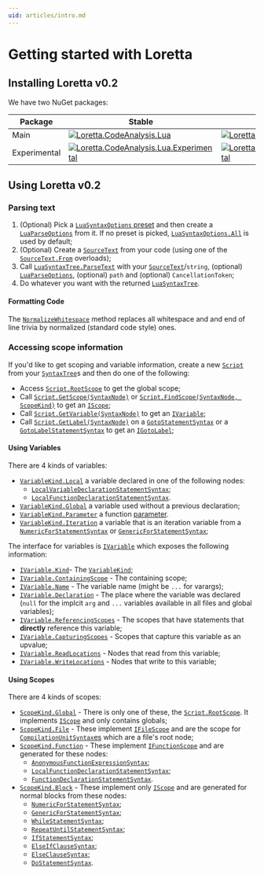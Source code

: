 ```yaml
---
uid: articles/intro.md
---
```

# Getting started with Loretta
## Installing Loretta v0.2
We have two NuGet packages:

| Package | Stable | Latest |
|---------|--------|--------|
| Main    | [![Loretta.CodeAnalysis.Lua](https://img.shields.io/nuget/v/Loretta.CodeAnalysis.Lua?style=for-the-badge)](https://www.nuget.org/packages/Loretta.CodeAnalysis.Lua) | [![Loretta.CodeAnalysis.Lua](https://img.shields.io/nuget/vpre/Loretta.CodeAnalysis.Lua?style=for-the-badge)](https://www.nuget.org/packages/Loretta.CodeAnalysis.Lua/latest) |
| Experimental | [![Loretta.CodeAnalysis.Lua.Experimental](https://img.shields.io/nuget/v/Loretta.CodeAnalysis.Lua.Experimental?style=for-the-badge)](https://www.nuget.org/packages/Loretta.CodeAnalysis.Lua.Experimental) | [![Loretta.CodeAnalysis.Lua.Experimental](https://img.shields.io/nuget/vpre/Loretta.CodeAnalysis.Lua.Experimental?style=for-the-badge)](https://www.nuget.org/packages/Loretta.CodeAnalysis.Lua.Experimental/latest) |

## Using Loretta v0.2

### Parsing text
1. (Optional) Pick a [`LuaSyntaxOptions` preset](xref:Loretta.CodeAnalysis.Lua.LuaSyntaxOptions) and then create a [`LuaParseOptions`](xref:Loretta.CodeAnalysis.Lua.LuaParseOptions) from it. If no preset is picked, [`LuaSyntaxOptions.All`](xref:Loretta.CodeAnalysis.Lua.LuaSyntaxOptions.All) is used by default;
2. (Optional) Create a [`SourceText`](xref:Loretta.CodeAnalysis.Text.SourceText) from your code (using one of the [`SourceText.From`](xref:Loretta.CodeAnalysis.Text.SourceText.From*) overloads);
3. Call [`LuaSyntaxTree.ParseText`](xref:Loretta.CodeAnalysis.Lua.LuaSyntaxTree.ParseText*) with your [`SourceText`](xref:Loretta.CodeAnalysis.Text.SourceText)/`string`, (optional) [`LuaParseOptions`](xref:Loretta.CodeAnalysis.Lua.LuaParseOptions), (optional) `path` and (optional) `CancellationToken`;
4. Do whatever you want with the returned [`LuaSyntaxTree`](xref:Loretta.CodeAnalysis.Lua.LuaSyntaxTree).

#### Formatting Code
The [`NormalizeWhitespace`](xref:Loretta.CodeAnalysis.Lua.SyntaxExtensions.NormalizeWhitespace*) method replaces all whitespace and and end of line trivia by normalized (standard code style) ones.

### Accessing scope information
If you'd like to get scoping and variable information, create a new [`Script`](xref:Loretta.CodeAnalysis.Lua.Script) from your [`SyntaxTree`](xref:Loretta.CodeAnalysis.SyntaxTree)s and then do one of the following:
- Access [`Script.RootScope`](xref:Loretta.CodeAnalysis.Lua.Script.RootScope) to get the global scope;
- Call [`Script.GetScope(SyntaxNode)`](xref:Loretta.CodeAnalysis.Lua.Script.GetScope(Loretta.CodeAnalysis.SyntaxNode)) or [`Script.FindScope(SyntaxNode, ScopeKind)`](xref:Loretta.CodeAnalysis.Lua.Script.FindScope(Loretta.CodeAnalysis.SyntaxNode,Loretta.CodeAnalysis.Lua.ScopeKind)) to get an [`IScope`](xref:Loretta.CodeAnalysis.Lua.IScope);
- Call [`Script.GetVariable(SyntaxNode)`](xref:Loretta.CodeAnalysis.Lua.Script.GetVariable(Loretta.CodeAnalysis.SyntaxNode)) to get an [`IVariable`](xref:Loretta.CodeAnalysis.Lua.IVariable);
- Call [`Script.GetLabel(SyntaxNode)`](xref:Loretta.CodeAnalysis.Lua.Script.GetLabel(Loretta.CodeAnalysis.SyntaxNode)) on a [`GotoStatementSyntax`](xref:Loretta.CodeAnalysis.Lua.Syntax.GotoStatementSyntax) or a [`GotoLabelStatementSyntax`](xref:Loretta.CodeAnalysis.Lua.Syntax.GotoLabelStatementSyntax) to get an [`IGotoLabel`](xref:Loretta.CodeAnalysis.Lua.IGotoLabel);

#### <a name="using-variables"></a>Using Variables
There are 4 kinds of variables:
- [`VariableKind.Local`](xref:Loretta.CodeAnalysis.Lua.VariableKind.Local) a variable declared in one of the following nodes:
    - [`LocalVariableDeclarationStatementSyntax`](xref:Loretta.CodeAnalysis.Lua.Syntax.LocalVariableDeclarationStatementSyntax);
    - [`LocalFunctionDeclarationStatementSyntax`](xref:Loretta.CodeAnalysis.Lua.Syntax.LocalFunctionDeclarationStatementSyntax).
- [`VariableKind.Global`](xref:Loretta.CodeAnalysis.Lua.VariableKind.Global) a variable used without a previous declaration;
- [`VariableKind.Parameter`](xref:Loretta.CodeAnalysis.Lua.VariableKind.Parameter) a function [parameter](xref:Loretta.CodeAnalysis.Lua.Syntax.ParameterSyntax).
- [`VariableKind.Iteration`](xref:Loretta.CodeAnalysis.Lua.VariableKind.Iteration) a variable that is an iteration variable from a [`NumericForStatementSyntax`](xref:Loretta.CodeAnalysis.Lua.Syntax.NumericForStatementSyntax) or [`GenericForStatementSyntax`](xref:Loretta.CodeAnalysis.Lua.Syntax.GenericForStatementSyntax);

The interface for variables is [`IVariable`](xref:Loretta.CodeAnalysis.Lua.IVariable) which exposes the following information:
- [`IVariable.Kind`](xref:Loretta.CodeAnalysis.Lua.IVariable.Kind)- The [`VariableKind`](xref:Loretta.CodeAnalysis.Lua.VariableKind);
- [`IVariable.ContainingScope`](xref:Loretta.CodeAnalysis.Lua.IVariable.ContainingScope) - The containing scope;
- [`IVariable.Name`](xref:Loretta.CodeAnalysis.Lua.IVariable.Name) - The variable name (might be `...` for varargs);
- [`IVariable.Declaration`](xref:Loretta.CodeAnalysis.Lua.IVariable.Declaration) - The place where the variable was declared (`null` for the implcit `arg` and `...` variables available in all files and global variables);
- [`IVariable.ReferencingScopes`](xref:Loretta.CodeAnalysis.Lua.IVariable.ReferencingScopes) - The scopes that have statements that **directly** reference this variable;
- [`IVariable.CapturingScopes`](xref:Loretta.CodeAnalysis.Lua.IVariable.CapturingScopes) - Scopes that capture this variable as an upvalue;
- [`IVariable.ReadLocations`](xref:Loretta.CodeAnalysis.Lua.IVariable.ReadLocations) - Nodes that read from this variable;
- [`IVariable.WriteLocations`](xref:Loretta.CodeAnalysis.Lua.IVariable.WriteLocations) - Nodes that write to this variable;

#### <a name="using-scopes"></a>Using Scopes
There are 4 kinds of scopes:
- [`ScopeKind.Global`](xref:Loretta.CodeAnalysis.Lua.ScopeKind.Global) - There is only one of these, the [`Script.RootScope`](xref:Loretta.CodeAnalysis.Lua.Script.RootScope). It implements [`IScope`](xref:Loretta.CodeAnalysis.Lua.IScope) and only contains globals;
- [`ScopeKind.File`](xref:Loretta.CodeAnalysis.Lua.ScopeKind.File) - These implement [`IFileScope`](xref:Loretta.CodeAnalysis.Lua.IFileScope) and are the scope for [`CompilationUnitSyntax`es](xref:Loretta.CodeAnalysis.Lua.Syntax.CompilationUnitSyntax) which are a file's root node;
- [`ScopeKind.Function`](xref:Loretta.CodeAnalysis.Lua.ScopeKind.Function) - These implement [`IFunctionScope`](xref:Loretta.CodeAnalysis.Lua.IFunctionScope) and are generated for these nodes:
    - [`AnonymousFunctionExpressionSyntax`](xref:Loretta.CodeAnalysis.Lua.Syntax.AnonymousFunctionExpressionSyntax);
    - [`LocalFunctionDeclarationStatementSyntax`](xref:Loretta.CodeAnalysis.Lua.Syntax.LocalFunctionDeclarationStatementSyntax);
    - [`FunctionDeclarationStatementSyntax`](xref:Loretta.CodeAnalysis.Lua.Syntax.FunctionDeclarationStatementSyntax).
- [`ScopeKind.Block`](xref:Loretta.CodeAnalysis.Lua.ScopeKind.Block) - These implement only [`IScope`](xref:Loretta.CodeAnalysis.Lua.IScope) and are generated for normal blocks from these nodes:
    - [`NumericForStatementSyntax`](xref:Loretta.CodeAnalysis.Lua.Syntax.NumericForStatementSyntax);
    - [`GenericForStatementSyntax`](xref:Loretta.CodeAnalysis.Lua.Syntax.GenericForStatementSyntax);
    - [`WhileStatementSyntax`](xref:Loretta.CodeAnalysis.Lua.Syntax.WhileStatementSyntax);
    - [`RepeatUntilStatementSyntax`](xref:Loretta.CodeAnalysis.Lua.Syntax.RepeatUntilStatementSyntax);
    - [`IfStatementSyntax`](xref:Loretta.CodeAnalysis.Lua.Syntax.IfStatementSyntax);
    - [`ElseIfClauseSyntax`](xref:Loretta.CodeAnalysis.Lua.Syntax.ElseIfClauseSyntax);
    - [`ElseClauseSyntax`](xref:Loretta.CodeAnalysis.Lua.Syntax.ElseClauseSyntax);
    - [`DoStatementSyntax`](xref:Loretta.CodeAnalysis.Lua.Syntax.DoStatementSyntax).